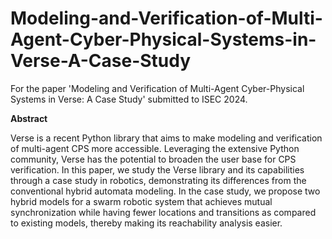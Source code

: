 # Modeling-and-Verification-of-Multi-Agent-Cyber-Physical-Systems-in-Verse-A-Case-Study
For the paper 'Modeling and Verification of Multi-Agent Cyber-Physical Systems in Verse: A Case Study' submitted to ISEC 2024.

**Abstract**

Verse is a recent Python library that aims to make modeling and verification of multi-agent CPS more accessible. Leveraging the extensive Python community, Verse has the potential to broaden the user base for CPS verification. In this paper, we study the Verse library and its capabilities through a case study in robotics, demonstrating its differences from the conventional hybrid automata modeling. In the case study, we propose two hybrid models for a swarm robotic system that achieves mutual synchronization while having fewer locations and transitions as compared to existing models, thereby making its reachability analysis easier.
